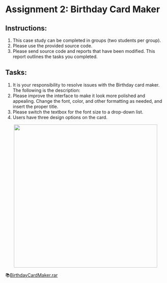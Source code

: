 # Assignment 2: Birthday Card Maker

## Instructions:

1. This case study can be completed in groups (two students per group).
2. Please use the provided source code.
3. Please send source code and reports that have been modified. This report outlines the tasks you completed.

## Tasks:

1. It is your responsibility to resolve issues with the Birthday card maker. The following is the description:
2. Please improve the interface to make it look more polished and appealing. Change the font, color, and other formatting as needed, and insert the proper title.
3. Please switch the textbox for the font size to a drop-down list.
4. Users have three design options on the card.

<p align="center">
    <img src="https://github.com/drshahizan/learn-aspnet/blob/main/image/ass2.png" width="450" />
</p>


📚[BirthdayCardMaker.rar](https://github.com/drshahizan/learn-aspnet/blob/main/image/CurrencyConverter.rar)
